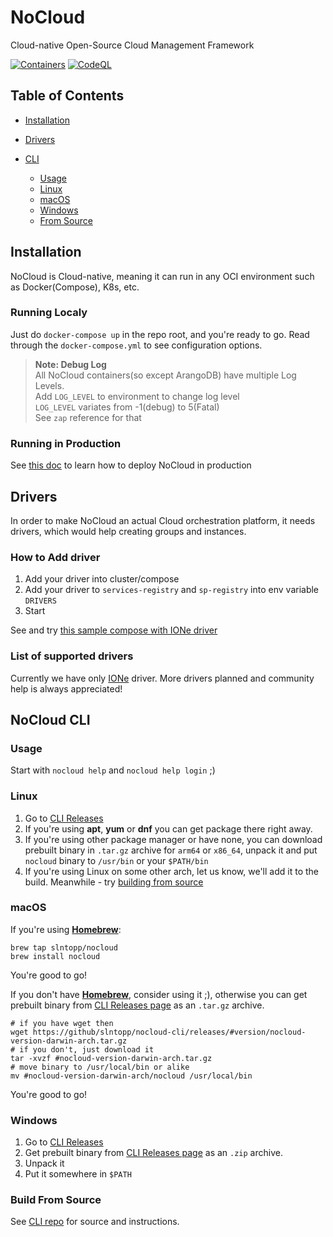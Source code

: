 # NoCloud
Cloud-native Open-Source Cloud Management Framework

[![Containers](https://github.com/slntopp/nocloud/actions/workflows/ci.yml/badge.svg?branch=master)](https://github.com/slntopp/nocloud/actions/workflows/ci.yml)
[![CodeQL](https://github.com/slntopp/nocloud/actions/workflows/codeql-analysis.yml/badge.svg?branch=master)](https://github.com/slntopp/nocloud/actions/workflows/codeql-analysis.yml)

## Table of Contents

* [Installation](#installation)
* [Drivers](#drivers)
* [CLI](#nocloud-cli)

  * [Usage](#usage)
  * [Linux](#linux)
  * [macOS](#macos)
  * [Windows](#windows)
  * [From Source](#build-from-source)

## Installation

NoCloud is Cloud-native, meaning it can run in any OCI environment such as Docker(Compose), K8s, etc.

### Running Localy

Just do `docker-compose up` in the repo root, and you're ready to go.
Read through the `docker-compose.yml` to see configuration options.

> **Note: Debug Log**  
All NoCloud containers(so except ArangoDB) have multiple Log Levels.  
Add `LOG_LEVEL` to environment to change log level  
`LOG_LEVEL` variates from -1(debug) to 5(Fatal)  
See `zap` reference for that  

### Running in Production

See [this doc](examples/nocloud_public/README.md) to learn how to deploy NoCloud in production

## Drivers

In order to make NoCloud an actual Cloud orchestration platform, it needs drivers, which would help creating groups and instances.

### How to Add driver

1. Add your driver into cluster/compose
2. Add your driver to `services-registry` and `sp-registry` into env variable `DRIVERS`
3. Start

See and try [this sample compose with IONe driver](examples/nocloud_n_ione/docker-compose.yml)

### List of supported drivers

Currently we have only [IONe](https://github.com/slntopp/nocloud-driver-ione) driver. More drivers planned and community help is always appreciated!

## NoCloud CLI

### Usage

Start with `nocloud help` and `nocloud help login` ;)

### Linux

1. Go to [CLI Releases](https://github.com/slntopp/nocloud-cli/releases)
2. If you're using **apt**, **yum** or **dnf** you can get package there right away.
3. If you're using other package manager or have none, you can download prebuilt binary in `.tar.gz` archive for `arm64` or `x86_64`, unpack it and put `nocloud` binary to `/usr/bin` or your `$PATH/bin`
4. If you're using Linux on some other arch, let us know, we'll add it to the build. Meanwhile - try [building from source](build-from-source)

### macOS

If you're using [**Homebrew**](https://brew.sh):

```shell
brew tap slntopp/nocloud
brew install nocloud
```

You're good to go!

If you don't have [**Homebrew**](https://brew.sh), consider using it ;), otherwise you can get prebuilt binary from [CLI Releases page](https://github.com/slntopp/nocloud-cli/releases) as an `.tar.gz` archive.

```shell
# if you have wget then
wget https://github/slntopp/nocloud-cli/releases/#version/nocloud-version-darwin-arch.tar.gz
# if you don't, just download it
tar -xvzf #nocloud-version-darwin-arch.tar.gz
# move binary to /usr/local/bin or alike
mv #nocloud-version-darwin-arch/nocloud /usr/local/bin
```

You're good to go!

### Windows

1. Go to [CLI Releases](https://github.com/slntopp/nocloud-cli/releases)
2. Get prebuilt binary from [CLI Releases page](https://github.com/slntopp/nocloud-cli/releases) as an `.zip` archive.
3. Unpack it
4. Put it somewhere in `$PATH`

### Build From Source

See [CLI repo](https://github.com/slntopp/nocloud-cli) for source and instructions.